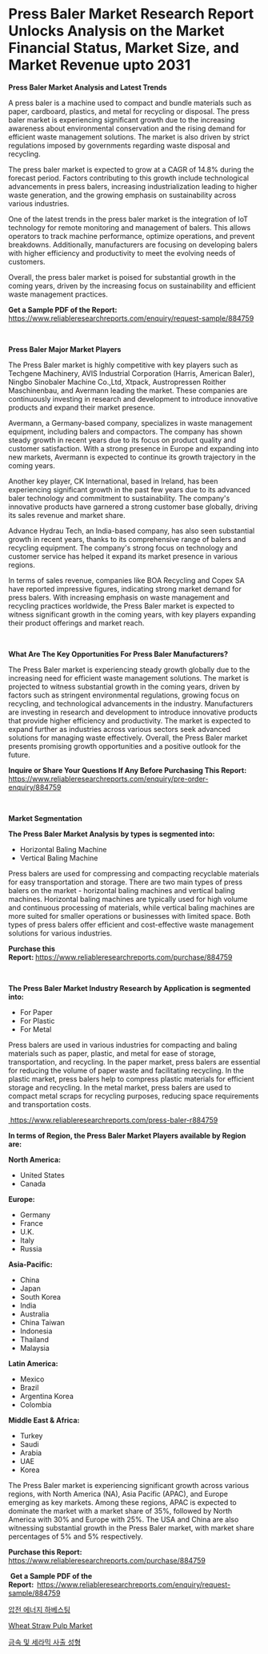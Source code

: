 <p><h1>Press Baler Market Research Report Unlocks Analysis on the Market Financial Status, Market Size, and Market Revenue upto 2031</h1></p><p><strong>Press Baler Market Analysis and Latest Trends</strong></p>
<p><p>A press baler is a machine used to compact and bundle materials such as paper, cardboard, plastics, and metal for recycling or disposal. The press baler market is experiencing significant growth due to the increasing awareness about environmental conservation and the rising demand for efficient waste management solutions. The market is also driven by strict regulations imposed by governments regarding waste disposal and recycling.</p><p>The press baler market is expected to grow at a CAGR of 14.8% during the forecast period. Factors contributing to this growth include technological advancements in press balers, increasing industrialization leading to higher waste generation, and the growing emphasis on sustainability across various industries.</p><p>One of the latest trends in the press baler market is the integration of IoT technology for remote monitoring and management of balers. This allows operators to track machine performance, optimize operations, and prevent breakdowns. Additionally, manufacturers are focusing on developing balers with higher efficiency and productivity to meet the evolving needs of customers.</p><p>Overall, the press baler market is poised for substantial growth in the coming years, driven by the increasing focus on sustainability and efficient waste management practices.</p></p>
<p><strong>Get a Sample PDF of the Report:&nbsp;</strong> <a href="https://www.reliableresearchreports.com/enquiry/request-sample/884759">https://www.reliableresearchreports.com/enquiry/request-sample/884759</a></p>
<p>&nbsp;</p>
<p><strong>Press Baler Major Market Players</strong></p>
<p><p>The Press Baler market is highly competitive with key players such as Techgene Machinery, AVIS Industrial Corporation (Harris, American Baler), Ningbo Sinobaler Machine Co.,Ltd, Xtpack, Austropressen Roither Maschinenbau, and Avermann leading the market. These companies are continuously investing in research and development to introduce innovative products and expand their market presence.</p><p>Avermann, a Germany-based company, specializes in waste management equipment, including balers and compactors. The company has shown steady growth in recent years due to its focus on product quality and customer satisfaction. With a strong presence in Europe and expanding into new markets, Avermann is expected to continue its growth trajectory in the coming years.</p><p>Another key player, CK International, based in Ireland, has been experiencing significant growth in the past few years due to its advanced baler technology and commitment to sustainability. The company's innovative products have garnered a strong customer base globally, driving its sales revenue and market share.</p><p>Advance Hydrau Tech, an India-based company, has also seen substantial growth in recent years, thanks to its comprehensive range of balers and recycling equipment. The company's strong focus on technology and customer service has helped it expand its market presence in various regions.</p><p>In terms of sales revenue, companies like BOA Recycling and Copex SA have reported impressive figures, indicating strong market demand for press balers. With increasing emphasis on waste management and recycling practices worldwide, the Press Baler market is expected to witness significant growth in the coming years, with key players expanding their product offerings and market reach.</p></p>
<p>&nbsp;</p>
<p><strong>What Are The Key Opportunities For Press Baler Manufacturers?</strong></p>
<p><p>The Press Baler market is experiencing steady growth globally due to the increasing need for efficient waste management solutions. The market is projected to witness substantial growth in the coming years, driven by factors such as stringent environmental regulations, growing focus on recycling, and technological advancements in the industry. Manufacturers are investing in research and development to introduce innovative products that provide higher efficiency and productivity. The market is expected to expand further as industries across various sectors seek advanced solutions for managing waste effectively. Overall, the Press Baler market presents promising growth opportunities and a positive outlook for the future.</p></p>
<p><strong>Inquire or Share Your Questions If Any Before Purchasing This Report:</strong> <a href="https://www.reliableresearchreports.com/enquiry/pre-order-enquiry/884759">https://www.reliableresearchreports.com/enquiry/pre-order-enquiry/884759</a></p>
<p>&nbsp;</p>
<p><strong>Market Segmentation</strong></p>
<p><strong>The Press Baler Market Analysis by types is segmented into:</strong></p>
<p><ul><li>Horizontal Baling Machine</li><li>Vertical Baling Machine</li></ul></p>
<p><p>Press balers are used for compressing and compacting recyclable materials for easy transportation and storage. There are two main types of press balers on the market - horizontal baling machines and vertical baling machines. Horizontal baling machines are typically used for high volume and continuous processing of materials, while vertical baling machines are more suited for smaller operations or businesses with limited space. Both types of press balers offer efficient and cost-effective waste management solutions for various industries.</p></p>
<p><strong>Purchase this Report:&nbsp;</strong><a href="https://www.reliableresearchreports.com/purchase/884759">https://www.reliableresearchreports.com/purchase/884759</a></p>
<p>&nbsp;</p>
<p><strong>The Press Baler Market Industry Research by Application is segmented into:</strong></p>
<p><ul><li>For Paper</li><li>For Plastic</li><li>For Metal</li></ul></p>
<p><p>Press balers are used in various industries for compacting and baling materials such as paper, plastic, and metal for ease of storage, transportation, and recycling. In the paper market, press balers are essential for reducing the volume of paper waste and facilitating recycling. In the plastic market, press balers help to compress plastic materials for efficient storage and recycling. In the metal market, press balers are used to compact metal scraps for recycling purposes, reducing space requirements and transportation costs.</p></p>
<p><a href="https://www.reliableresearchreports.com/press-baler-r884759">&nbsp;https://www.reliableresearchreports.com/press-baler-r884759</a></p>
<p><strong>In terms of Region, the Press Baler Market Players available by Region are:</strong></p>
<p>
    <p> <strong> North America: </strong>
        <ul>
            <li>United States</li>
            <li>Canada</li>
        </ul>
        </p> 
    <p> <strong> Europe: </strong>
        <ul>
            <li>Germany</li>
            <li>France</li>
            <li>U.K.</li>
            <li>Italy</li>
            <li>Russia</li>
        </ul>
        </p> 
    <p> <strong> Asia-Pacific: </strong>
        <ul>
            <li>China</li>
            <li>Japan</li>
            <li>South Korea</li>
            <li>India</li>
            <li>Australia</li>
            <li>China Taiwan</li>
            <li>Indonesia</li>
            <li>Thailand</li>
            <li>Malaysia</li>
        </ul>
        </p> 
    <p> <strong> Latin America: </strong>
        <ul>
            <li>Mexico</li>
            <li>Brazil</li>
            <li>Argentina Korea</li>
            <li>Colombia</li>
        </ul>
        </p> 
    <p> <strong> Middle East & Africa: </strong>
        <ul>
            <li>Turkey</li>
            <li>Saudi</li>
            <li>Arabia</li>
            <li>UAE</li>
            <li>Korea</li>
        </ul>
    </p>
    </p>
<p><p>The Press Baler market is experiencing significant growth across various regions, with North America (NA), Asia Pacific (APAC), and Europe emerging as key markets. Among these regions, APAC is expected to dominate the market with a market share of 35%, followed by North America with 30% and Europe with 25%. The USA and China are also witnessing substantial growth in the Press Baler market, with market share percentages of 5% and 5% respectively.</p></p>
<p><strong>Purchase this Report: </strong><a href="https://www.reliableresearchreports.com/purchase/884759">https://www.reliableresearchreports.com/purchase/884759</a></p>
<p>&nbsp;<strong>Get a Sample PDF of the Report:&nbsp;&nbsp;</strong><a href="https://www.reliableresearchreports.com/enquiry/request-sample/884759">https://www.reliableresearchreports.com/enquiry/request-sample/884759</a></p>
<p><strong></strong></p>
<p><p><a href="https://github.com/sougarounis/Market-Research-Report-List-3/blob/main/872552820425.md">압전 에너지 하베스팅</a></p><p><a href="https://cautious-neon-760.notion.site/Wheat-Straw-Pulp-Market-Centers-on-Aspects-such-as-Market-Growth-Market-Share-Market-Opportunity--3138ae1f62064cbaa56864a0ce40b133">Wheat Straw Pulp Market</a></p><p><a href="https://medium.com/@heatherelasquez5675/%EA%B8%88%EC%86%8D-%EB%B0%8F-%EC%84%B8%EB%9D%BC%EB%AF%B9-%EC%82%AC%EC%B6%9C-%EC%84%B1%ED%98%95-%EC%8B%9C%EC%9E%A5-%EC%8B%9C%EC%9E%A5-%EC%A0%90%EC%9C%A0%EC%9C%A8-%EC%8B%9C%EC%9E%A5-%ED%8A%B8%EB%A0%8C%EB%93%9C-%EB%B0%8F-%EB%AF%B8%EB%9E%98-%EC%84%B1%EC%9E%A5-%ED%83%90%EC%83%89-8c68288b73e2">금속 및 세라믹 사출 성형</a></p></p>